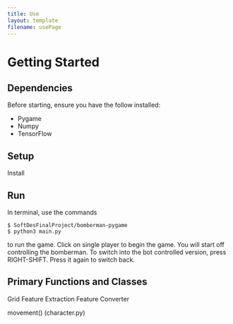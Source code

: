 ```yaml
---
title: Use
layout: template
filename: usePage
---
```

# Getting Started

## Dependencies
Before starting, ensure you have the follow installed:
* Pygame
* Numpy
* TensorFlow

## Setup
Install

## Run
In terminal, use the commands

```shell
$ SoftDesFinalProject/bomberman-pygame
$ python3 main.py
```

to run the game. Click on single player to begin the game. You will start off controlling the bomberman. To switch into the bot controlled version, press RIGHT-SHIFT. Press it again to switch back.

## Primary Functions and Classes
Grid
Feature Extraction
Feature Converter

movement() (character.py)
